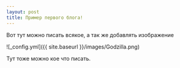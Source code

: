 ```yaml
---
layout: post
title: Пример первого блога!
---
```


Вот тут можно писать всякое, а так же добавлять изображение

![_config.yml]({{ site.baseurl }}/images/Godzilla.png)

Тут тоже можно кое что писать.